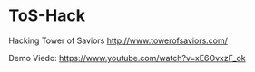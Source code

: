 ToS-Hack
========

Hacking Tower of Saviors
http://www.towerofsaviors.com/

Demo Viedo:
https://www.youtube.com/watch?v=xE6OvxzF_ok

